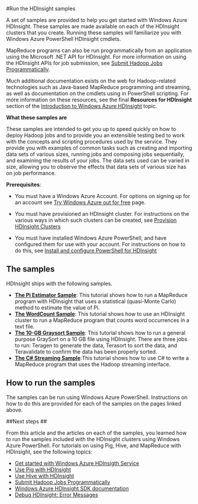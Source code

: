 <properties linkid="manage-services-hdinsight-howto-run-samples" urlDisplayName="Run HDInsight Samples" pageTitle="Run the HDInsight Samples | Windows Azure" metaKeywords="" description="Get started using the Windows Azure HDInsight service with the samples provided. Use PowerShell scripts that run MapReduce programs on data clusters." metaCanonical="" services="" documentationCenter="" title="Run the HDInsight samples" authors=""  solutions="" writer="sburgess" manager="paulettm" editor="mollybos"  />




#Run the HDInsight samples

A set of samples are provided to help you get started with Windows Azure HDInsight. These samples are made available on each of the HDInsight clusters that you create. Running these samples will familiarize you with Windows Azure PowerShell HDInsight cmdlets.

MapReduce programs can also be run programmatically from an application using the Microsoft .NET API for HDInsight. For more information on using the HDInsight APIs for job submission, see [Submit Hadoop Jobs Programmatically][submit-jobs-programmatically].

Much additional documentation exists on the web for Hadoop-related technologies such as Java-based MapReduce programming and streaming, as well as documentation on the cmdlets using in PowerShell scripting. For more information on these resources, see the final **Resources for HDInsight** section of the [Introduction to Windows Azure HDInsight][hdinsight-resources] topic.

**What these samples are**

<p>These samples are intended to get you up to speed quickly on how to deploy Hadoop jobs and to provide you an extensible testing bed to work with the concepts and scripting procedures used by the service. They provide you with examples of common tasks such as creating and importing data sets of various sizes, running jobs and composing jobs sequentially, and examining the results of your jobs. The data sets used can be varied in size, allowing you to observe the effects that data sets of various size has on job performance.</p>


**Prerequisites**:	

- You must have a Windows Azure Account. For options on signing up for an account see [Try Windows Azure out for free](http://www.windowsazure.com/en-us/pricing/free-trial/) page.

- You must have provisioned an HDInsight cluster. For instructions on the various ways in which such clusters can be created, see [Provision HDInsight Clusters](/en-us/manage/services/hdinsight/provision-hdinsight-clusters/)

- You must have installed Windows Azure PowerShell, and have configured them for use with your account. For instructions on how to do this, see [Install and configure PowerShell for HDInsight](/en-us/manage/services/hdinsight/install-and-configure-powershell-for-hdinsight/)

## The samples ##

HDInsight ships with the following samples.

- [**The Pi Estimator Sample**][pi-estimator]: This tutorial shows how to run a MapReduce program with HDInsight that uses a statistical (quasi-Monte Carlo) method to estimate the value of Pi.
- [**The WordCount Sample**][wordcount]: This tutorial shows how to use an HDInsight cluster to run a MapReduce program that counts word occurrences in a text file.
- [**The 10-GB Graysort Sample**][10gb-graysort]: This tutorial shows how to run a general purpose GraySort on a 10 GB file using HDInsight. There are three jobs to run: Teragen to generate the data, Terasort to sort the data, and Teravalidate to confirm the data has been properly sorted.
- [**The C# Streaming Sample**][cs-streaming]:This tutorial shows how to use C# to write a MapReduce program that uses the Hadoop streaming interface. 


## How to run the samples ##

The samples can be run using Windows Azure PowerShell. Instructions on how to do this are provided for each of the samples on the pages linked above.

##Next steps ##

From this article and the articles on each of the samples, you learned how to run the samples included with the HDInsight clusters using Windows Azure PowerShell. For tutorials on using Pig, Hive, and MapReduce with HDInsight, see the following topics:

* [Get started with Windows Azure HDInsigth Service][getting-started]
* [Use Pig with HDInsight][pig]
* [Use Hive with HDInsight][hive]
* [Submit Hadoop Jobs Programmatically][submit-jobs-programmatically]
* [Windows Azure HDInsight SDK documentation][hdinsight-sdk-documentation]
* [Debug HDInsight: Error Messages][hdinsight-debug-error-messages]

[hdinsight-debug-error-messages]: /en-us/manage/services/hdinsight/debug-error-messages/
[hdinsight-sdk-documentation]: http://msdnstage.redmond.corp.microsoft.com/en-us/library/dn479185.aspx
[getting-started]: /en-us/manage/services/hdinsight/get-started-hdinsight/
[mapreduce]: /en-us/manage/services/hdinsight/using-mapreduce-with-hdinsight/
[hive]: /en-us/manage/services/hdinsight/using-hive-with-hdinsight/
[pig]: /en-us/manage/services/hdinsight/using-pig-with-hdinsight/
[pi-estimator]: /en-us/manage/services/hdinsight/howto-run-samples/sample-pi-estimator/
[10gb-graysort]: /en-us/manage/services/hdinsight/howto-run-samples/sample-10gb-graysort/
[wordcount]: /en-us/manage/services/hdinsight/howto-run-samples/sample-wordcount/
[cs-streaming]: /en-us/manage/services/hdinsight/howto-run-samples/sample-csharp-streaming/
[scoop]: /en-us/manage/services/hdinsight/howto-run-samples/sample-sqoop-import-export/
[submit-jobs-programmatically]: /en-us/manage/services/hdinsight/submit-hadoop-jobs-programmatically/
[hdinsight-resources]: /en-us/manage/services/hdinsight/introduction-hdinsight/